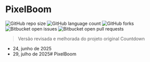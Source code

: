 # PixelBoom

![GitHub repo size](https://img.shields.io/github/repo-size/qooberrie/pixdown?style=for-the-badge)
![GitHub language count](https://img.shields.io/github/languages/count/qooberrie/pixdown?style=for-the-badge)
![GitHub forks](https://img.shields.io/github/forks/qooberrie/pixdown?style=for-the-badge)
![Bitbucket open issues](https://img.shields.io/bitbucket/issues/qooberrie/pixdown?style=for-the-badge)
![Bitbucket open pull requests](https://img.shields.io/bitbucket/pr-raw/qooberrie/pixdown?style=for-the-badge)

> Versão revisada e melhorada do projeto original Countdown
- 24, junho de 2025
- 29, julho de 2025#   P i x e l B o o m  
 
